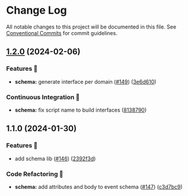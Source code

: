 # Change Log

All notable changes to this project will be documented in this file.
See [Conventional Commits](https://conventionalcommits.org) for commit guidelines.

## [1.2.0](https://github.com/skore-io/nestjs-extensions/compare/@skore-io/schema@1.1.0...@skore-io/schema@1.2.0) (2024-02-06)

### Features 🚀

- **schema:** generate interface per domain ([#149](https://github.com/skore-io/nestjs-extensions/issues/149)) ([3e6d610](https://github.com/skore-io/nestjs-extensions/commit/3e6d6100d4343f667ae6b526dae88f36bd3d7c24))

### Continuous Integration 🤖

- **schema:** fix script name to build interfaces ([8138790](https://github.com/skore-io/nestjs-extensions/commit/8138790ced532a8caf8ad1c4536f25e1d592fe58))

## 1.1.0 (2024-01-30)

### Features 🚀

- add schema lib ([#146](https://github.com/skore-io/nestjs-extensions/issues/146)) ([2392f3d](https://github.com/skore-io/nestjs-extensions/commit/2392f3d551e12b3e06d6405e602e97fe7094e058))

### Code Refactoring 🎨

- **schema:** add attributes and body to event schema ([#147](https://github.com/skore-io/nestjs-extensions/issues/147)) ([c3d7bc9](https://github.com/skore-io/nestjs-extensions/commit/c3d7bc9c9fc00f7d13d9f18dde1c5a49ef22a095))
